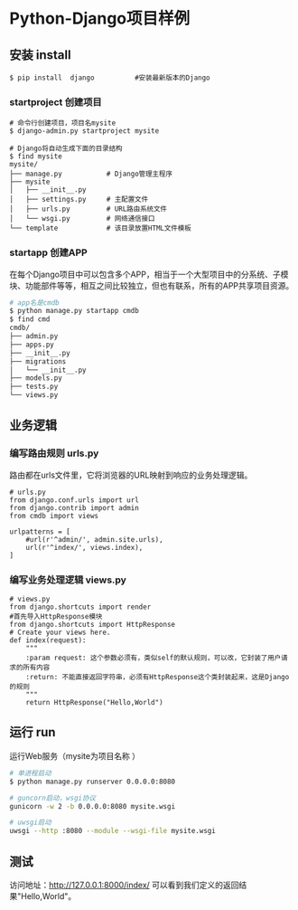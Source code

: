 # Python-Django项目样例

## 安装 install

```
$ pip install  django          #安装最新版本的Django
```

###  startproject 创建项目

```
# 命令行创建项目，项目名mysite
$ django-admin.py startproject mysite

# Django将自动生成下面的目录结构
$ find mysite
mysite/
├── manage.py           # Django管理主程序
├── mysite
│   ├── __init__.py
│   ├── settings.py     # 主配置文件
│   ├── urls.py         # URL路由系统文件
│   └── wsgi.py         # 网络通信接口
└── template            # 该目录放置HTML文件模板
```

### startapp 创建APP
在每个Django项目中可以包含多个APP，相当于一个大型项目中的分系统、子模块、功能部件等等，相互之间比较独立，但也有联系，所有的APP共享项目资源。
```sh
# app名是cmdb
$ python manage.py startapp cmdb
$ find cmd
cmdb/
├── admin.py      
├── apps.py       
├── __init__.py
├── migrations
│   └── __init__.py
├── models.py    
├── tests.py
└── views.py
```

## 业务逻辑 

### 编写路由规则 urls.py

路由都在urls文件里，它将浏览器的URL映射到响应的业务处理逻辑。
```
# urls.py
from django.conf.urls import url
from django.contrib import admin
from cmdb import views
 
urlpatterns = [
    #url(r'^admin/', admin.site.urls),
    url(r'^index/', views.index),
]
```

### 编写业务处理逻辑 views.py

```
# views.py
from django.shortcuts import render
#首先导入HttpResponse模块
from django.shortcuts import HttpResponse
# Create your views here.
def index(request):
    """
    :param request: 这个参数必须有，类似self的默认规则，可以改，它封装了用户请求的所有内容
    :return: 不能直接返回字符串，必须有HttpResponse这个类封装起来，这是Django的规则
    """
    return HttpResponse("Hello,World")
```

## 运行 run
运行Web服务（mysite为项目名称 ）
```sh
# 单进程启动
$ python manage.py runserver 0.0.0.0:8080

# guncorn启动，wsgi协议
gunicorn -w 2 -b 0.0.0.0:8080 mysite.wsgi

# uwsgi启动
uwsgi --http :8080 --module --wsgi-file mysite.wsgi
```



## 测试
访问地址：http://127.0.0.1:8000/index/ 可以看到我们定义的返回结果"Hello,World"。
